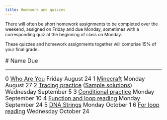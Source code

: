 ```yaml
---
title: Homework and quizzes
---
```


There will often be short homework assignments to be completed over
the weekend, assigned on Friday and due Monday, sometimes with a
corresponding quiz at the beginning of class on Monday.

These quizzes and homework assignments together will comprise 15% of
your final grade.

<font size="+1">

\#  Name                                                                                                               Due
--- ---------------                                                                                                    ----
0   [Who Are You](https://goo.gl/forms/hQc1kn67oivsZVIK2)                                                              Friday August 24
1   [Minecraft](static/minecraft.html)                                                                                 Monday August 27
2   [Tracing practice](static/tracing-practice.pdf) ([Sample solutions](static/tracing-exemplar.pdf))                  Wednesday September 5
3   [Conditional practice](static/conditional-practice.pdf)                                                            Monday September 10
4   [Function and loop reading](static/function-reading.pdf)                                                           Monday September 24
5   [DNA Strings](static/dna-strings.html)                                                                             Monday October 1
6   [For loop reading](static/for-reading.pdf)                                                                         Wednesday October 24

<!-- 5: [Function, loop, and string reading](static/loop-string-reading.pdf)                                               Monday February 26 -->
<!-- 6: [Heap tracing](static/heap-tracing.pdf) [ [Heap tracing template](static/heap-tracing-template.pdf) ]              Monday April 2 -->

<!-- 6: [Zen reading -- section 1](http://mgoadric.github.io/csci150/homework/zen.html)                                 March 30 -->
<!-- 7: [System analysis](static/system-analysis.html)                                                                  April 4 -->

</font>
